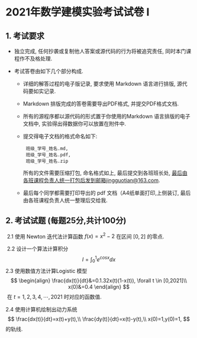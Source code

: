 # 2021年数学建模实验考试试卷 I

## 1. 考试要求

* 独立完成, 任何抄袭或复制他人答案或源代码的行为将被追究责任, 同时本门课程作不及格处理.

* 考试答卷由如下几个部分构成.

  * 详细的解答过程的电子版记录, 要求使用 Markdown 语言进行排版, 源代码要如实记录.

  * Markdown 排版完成的答卷需要导出PDF格式, 并提交PDF格式文档.

  * 所有的源程序都以源代码的形式置于你使用的Markdown 语言排版的电子文档中, 实验得出得数据你可以放置在附件中.

  * 提交得电子文档的格式命名如下:

    ```
     班级_学号_姓名.md, 
     班级_学号_姓名.pdf, 
     班级_学号_姓名.zip
    ```

    所有的文件需要压缩打包, 命名格式如上, 最后提交到各班班长处, 最后由各班课程负责人统一打包后发到邮箱jingguotian@163.com.

  * 最后每个同学都需要打印导出的 pdf 文档（A4纸单面打印,上侧装订, 最后由各班课程负责人统一整理后交给我.

## 2. 考试试题 (每题25分,共计100分)

​	2.1 使用 Newton 迭代法计算函数 $f(x)=x^2-2$ 在区间 $[0,2]$ 的零点.

​	2.2 设计一个算法计算积分
$$
I=\int_{0}^{1}e^{cosx}dx
$$
​	2.3 使用数值方法计算Logistic 模型
$$
\begin{align}
\frac{dx(t)}{dt}&=0.1.32x(t)(1-x(t)), \forall t \in [0,2021]\\
x(0)&=0.4
\end{align}
$$
​	在 $t=1,2,3,4,\cdots,2021$ 时对应的函数值.

2.4 使用计算机绘制出动力系统
$$
\frac{dx(t)}{dt}=x(t)+y(t),\\
\frac{dy(t)}{dt}=x(t)-y(t),\\
x(0)=1,y(0)=1,
$$
的轨线.
